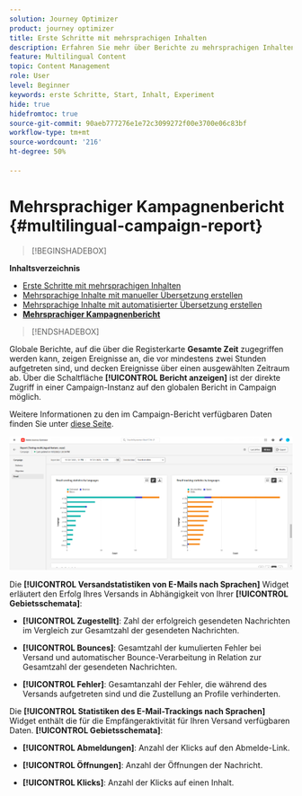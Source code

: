 ```yaml
---
solution: Journey Optimizer
product: journey optimizer
title: Erste Schritte mit mehrsprachigen Inhalten
description: Erfahren Sie mehr über Berichte zu mehrsprachigen Inhalten in Journey Optimizer
feature: Multilingual Content
topic: Content Management
role: User
level: Beginner
keywords: erste Schritte, Start, Inhalt, Experiment
hide: true
hidefromtoc: true
source-git-commit: 90aeb777276e1e72c3099272f00e3700e06c83bf
workflow-type: tm+mt
source-wordcount: '216'
ht-degree: 50%

---
```


# Mehrsprachiger Kampagnenbericht {#multilingual-campaign-report}

>[!BEGINSHADEBOX]

**Inhaltsverzeichnis**

* [Erste Schritte mit mehrsprachigen Inhalten](multilingual-gs.md)
* [Mehrsprachige Inhalte mit manueller Übersetzung erstellen](multilingual-manual.md)
* [Mehrsprachige Inhalte mit automatisierter Übersetzung erstellen](multilingual-automated.md)
* **[Mehrsprachiger Kampagnenbericht](multilingual-report.md)**

>[!ENDSHADEBOX]

Globale Berichte, auf die über die Registerkarte **Gesamte Zeit** zugegriffen werden kann, zeigen Ereignisse an, die vor mindestens zwei Stunden aufgetreten sind, und decken Ereignisse über einen ausgewählten Zeitraum ab. Über die Schaltfläche **[!UICONTROL Bericht anzeigen]** ist der direkte Zugriff in einer Campaign-Instanz auf den globalen Bericht in Campaign möglich.

Weitere Informationen zu den im Campaign-Bericht verfügbaren Daten finden Sie unter [diese Seite](../reports/campaign-global-report.md).

![](assets/report_multilingual.png)

Die **[!UICONTROL Versandstatistiken von E-Mails nach Sprachen]** Widget erläutert den Erfolg Ihres Versands in Abhängigkeit von Ihrer **[!UICONTROL Gebietsschemata]**:

* **[!UICONTROL Zugestellt]**: Zahl der erfolgreich gesendeten Nachrichten im Vergleich zur Gesamtzahl der gesendeten Nachrichten.

* **[!UICONTROL Bounces]**: Gesamtzahl der kumulierten Fehler bei Versand und automatischer Bounce-Verarbeitung in Relation zur Gesamtzahl der gesendeten Nachrichten.

* **[!UICONTROL Fehler]**: Gesamtanzahl der Fehler, die während des Versands aufgetreten sind und die Zustellung an Profile verhinderten.

Die **[!UICONTROL Statistiken des E-Mail-Trackings nach Sprachen]** Widget enthält die für die Empfängeraktivität für Ihren Versand verfügbaren Daten. **[!UICONTROL Gebietsschemata]**:

* **[!UICONTROL Abmeldungen]**: Anzahl der Klicks auf den Abmelde-Link.

* **[!UICONTROL Öffnungen]**: Anzahl der Öffnungen der Nachricht.

* **[!UICONTROL Klicks]**: Anzahl der Klicks auf einen Inhalt.
